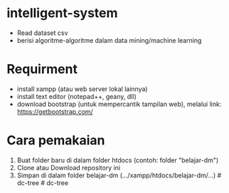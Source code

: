 # intelligent-system
- Read dataset csv
- berisi algoritme-algoritme dalam data mining/machine learning

# Requirment
- install xampp (atau web server lokal lainnya)
- install text editor (notepad++, geany, dll)
- download bootstrap (untuk mempercantik tampilan web), melalui link: https://getbootstrap.com/

# Cara pemakaian
1. Buat folder baru di dalam folder htdocs (contoh: folder "belajar-dm")
2. Clone atau Download repository ini
3. Simpan di dalam folder belajar-dm (.../xampp/htdocs/belajar-dm/...)
#   d c - t r e e  
 #   d c - t r e e  
 